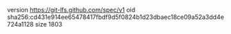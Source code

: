 version https://git-lfs.github.com/spec/v1
oid sha256:cd431e914ee65478417fbdf9d5f0824b1d23dbaec18ce09a52a3dd4e724a1128
size 1803
